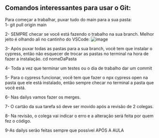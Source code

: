 ## Comandos interessantes para usar o Git: 

Para começar a trabalhar, puxar tudo do main para a sua pasta:<br> 
1- git pull origin main

2- SEMPRE checar se você está fazendo o trabalho na sua branch. Melhor jeito é olhando ali no cantinho do VSCode: 
![image](https://github.com/marianachoratto/academy-qa-trabalho-final-grupo-3/assets/146736051/d619e969-5deb-495e-bdc3-745bd88036b6)

3- Após puxar todas as pastas para a sua branch, você tem que instalar o cypress, então não esquecer de trocar as pastas no terminal na hora de fazer a instalação. 
cd nomeDaPasta

4- Toda a vez que terminar um testes ou o dia de trabalho dar um commit

5- Para o cypress funcionar, você tem que fazer o npx cypress open na pasta que ele está instalado, então sempre checar no terminal a pasta que você está.

6- Nas dailys vamos fazer os merges. 

7- O cartão da sua tarefa só deve ser movido após a revisão de 2 colegas.

8- Na revisão, o colega vai indicar o erro e a alteração será feita por quem fez o código. 

9-As dailys serão feitas sempre que possível APÓS A AULA
